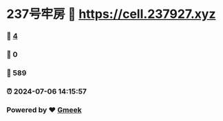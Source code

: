 # 237号牢房 :link: https://cell.237927.xyz 
### :page_facing_up: [4](https://cell.237927.xyz/tag.html) 
### :speech_balloon: 0 
### :hibiscus: 589 
### :alarm_clock: 2024-07-06 14:15:57 
### Powered by :heart: [Gmeek](https://github.com/Meekdai/Gmeek)
